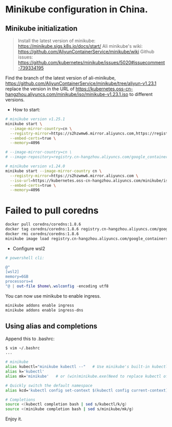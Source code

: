 # Minikube configuration in China.

## Minikube initialization

> Install the latest version of minikube: <https://minikube.sigs.k8s.io/docs/start/>
> Ali minikube's wiki: <https://github.com/AliyunContainerService/minikube/wiki>
> Github issues: <https://github.com/kubernetes/minikube/issues/5020#issuecomment-739334195>

Find the branch of the latest version of ali-minikube,
<https://github.com/AliyunContainerService/minikube/tree/aliyun-v1.23.1>
replace the version in the URL of <https://kubernetes.oss-cn-hangzhou.aliyuncs.com/minikube/iso/minikube-v1.23.1.iso> to different  versions.

- How to start:

```bash
# minikube version v1.25.1
minikube start \
  --image-mirror-country=cn \
  --registry-mirror=https://s2hzwmw6.mirror.aliyuncs.com,https://registry.docker-cn.com \
  --embed-certs=true \
  --memory=4096

# --image-mirror-country=cn \
# --image-repository=registry.cn-hangzhou.aliyuncs.com/google_containers \

# minikube version v1.24.0
minikube start --image-mirror-country cn \
  --registry-mirror=https://s2hzwmw6.mirror.aliyuncs.com \
  --iso-url=https://kubernetes.oss-cn-hangzhou.aliyuncs.com/minikube/iso/minikube-v1.23.1.iso \
  --embed-certs=true \
  --memory=4096
```

# Failed to pull coredns

```bash
docker pull coredns/coredns:1.8.6
docker tag coredns/coredns:1.8.6 registry.cn-hangzhou.aliyuncs.com/google_containers/coredns:v1.8.6
docker rmi coredns/coredns:1.8.6
minikube image load registry.cn-hangzhou.aliyuncs.com/google_containers/coredns:v1.8.6
```

- Configure wsl2

```powershell
# powershell cli:

@"
[wsl2]
memory=6GB
processors=4
"@ | out-file $home\.wslconfig -encoding utf8
```

You can now use minikube to enable ingress.

```bash
minikube addons enable ingress
minikube addons enable ingress-dns
```

## Using alias and completions 

Append this to .bashrc:

```bash
$ vim ~/.bashrc
...

# minikube
alias kubectl="minikube kubectl --"   # Use minikube's built-in kubectl
alias k='kubectl'
alias mk='minikube'   # or (win)minikube.exe(Need to replace kubectl of docker-desktop)

# Quickly switch the default namespace
alias kcd='kubectl config set-context $(kubectl config current-context) --namespace '

# Completions
source <(kubectl completion bash | sed s/kubectl/k/g)
source <(minikube completion bash | sed s/minikube/mk/g)
```

Enjoy it.

